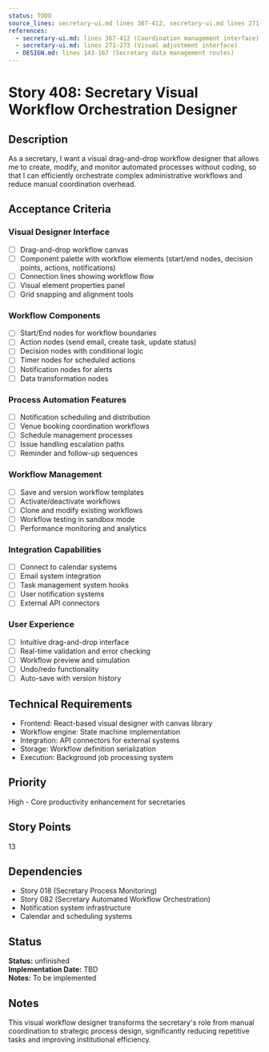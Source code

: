 ```yaml
---
status: TODO
source_lines: secretary-ui.md lines 367-412, secretary-ui.md lines 271-273
references:
  - secretary-ui.md: lines 367-412 (Coordination management interface)
  - secretary-ui.md: lines 271-273 (Visual adjustment interface)
  - DESIGN.md: lines 143-167 (Secretary data management routes)
---
```


# Story 408: Secretary Visual Workflow Orchestration Designer

## Description
As a secretary, I want a visual drag-and-drop workflow designer that allows me to create, modify, and monitor automated processes without coding, so that I can efficiently orchestrate complex administrative workflows and reduce manual coordination overhead.

## Acceptance Criteria

### Visual Designer Interface
- [ ] Drag-and-drop workflow canvas
- [ ] Component palette with workflow elements (start/end nodes, decision points, actions, notifications)
- [ ] Connection lines showing workflow flow
- [ ] Visual element properties panel
- [ ] Grid snapping and alignment tools

### Workflow Components
- [ ] Start/End nodes for workflow boundaries
- [ ] Action nodes (send email, create task, update status)
- [ ] Decision nodes with conditional logic
- [ ] Timer nodes for scheduled actions
- [ ] Notification nodes for alerts
- [ ] Data transformation nodes

### Process Automation Features
- [ ] Notification scheduling and distribution
- [ ] Venue booking coordination workflows
- [ ] Schedule management processes
- [ ] Issue handling escalation paths
- [ ] Reminder and follow-up sequences

### Workflow Management
- [ ] Save and version workflow templates
- [ ] Activate/deactivate workflows
- [ ] Clone and modify existing workflows
- [ ] Workflow testing in sandbox mode
- [ ] Performance monitoring and analytics

### Integration Capabilities
- [ ] Connect to calendar systems
- [ ] Email system integration
- [ ] Task management system hooks
- [ ] User notification systems
- [ ] External API connectors

### User Experience
- [ ] Intuitive drag-and-drop interface
- [ ] Real-time validation and error checking
- [ ] Workflow preview and simulation
- [ ] Undo/redo functionality
- [ ] Auto-save with version history

## Technical Requirements
- Frontend: React-based visual designer with canvas library
- Workflow engine: State machine implementation
- Integration: API connectors for external systems
- Storage: Workflow definition serialization
- Execution: Background job processing system

## Priority
High - Core productivity enhancement for secretaries

## Story Points
13

## Dependencies
- Story 018 (Secretary Process Monitoring)
- Story 082 (Secretary Automated Workflow Orchestration)
- Notification system infrastructure
- Calendar and scheduling systems


## Status
**Status:** unfinished  
**Implementation Date:** TBD  
**Notes:** To be implemented
## Notes
This visual workflow designer transforms the secretary's role from manual coordination to strategic process design, significantly reducing repetitive tasks and improving institutional efficiency.